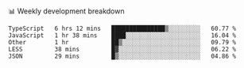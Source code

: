 📊 Weekly development breakdown
<!--START_SECTION:waka-->
```text
TypeScript   6 hrs 12 mins   ███████████████▒░░░░░░░░░   60.77 % 
JavaScript   1 hr 38 mins    ████░░░░░░░░░░░░░░░░░░░░░   16.04 % 
Other        1 hr            ██▒░░░░░░░░░░░░░░░░░░░░░░   09.79 % 
LESS         38 mins         █▓░░░░░░░░░░░░░░░░░░░░░░░   06.22 % 
JSON         29 mins         █▒░░░░░░░░░░░░░░░░░░░░░░░   04.86 % 
```
<!--END_SECTION:waka-->
